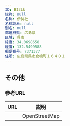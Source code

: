 ```yaml
---
ID: BI3Lk
総称: null
名称: 伊勢社
名称読み: null
別名: null
都道府県: 広島県
区域: 呉市
緯度: 34.0698658
経度: 132.5499588
郵便番号: 7371377
住所: 広島県呉市倉橋町１６４０１
---
```


## その他

### 参考URL

| URL | 説明          |
| --- | ------------- |
|     | OpenStreetMap |
